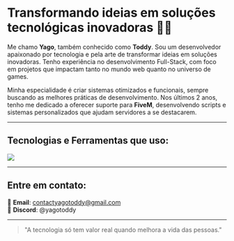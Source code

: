 # Transformando ideias em soluções tecnológicas inovadoras 👨‍💻

Me chamo **Yago**, também conhecido como **Toddy**. Sou um desenvolvedor apaixonado por tecnologia e pela arte de transformar ideias em soluções inovadoras. Tenho experiência no desenvolvimento Full-Stack, com foco em projetos que impactam tanto no mundo web quanto no universo de games.

Minha especialidade é criar sistemas otimizados e funcionais, sempre buscando as melhores práticas de desenvolvimento. Nos últimos 2 anos, tenho me dedicado a oferecer suporte para **FiveM**, desenvolvendo scripts e sistemas personalizados que ajudam servidores a se destacarem.

---

## Tecnologias e Ferramentas que uso:

<img src="https://skillicons.dev/icons?i=lua,html,css,js,ts,react,tailwind,vite,nodejs,mysql,discordjs,figma,git,vscode" />

---

## Entre em contato:

📧 **Email**: contactyagotoddy@gmail.com  
💬 **Discord**: @yagotoddy

---

> "A tecnologia só tem valor real quando melhora a vida das pessoas."  
